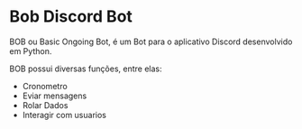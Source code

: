 # Bob Discord Bot

BOB ou Basic Ongoing Bot, é um Bot para o aplicativo Discord desenvolvido em Python.

BOB possui diversas funções, entre elas:

- Cronometro
- Eviar mensagens
- Rolar Dados
- Interagir com usuarios
